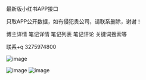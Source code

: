 最新版小红书APP接口

只取APP公开数据，如有侵犯贵公司，请联系删除，谢谢！

博主详情 笔记详情 笔记列表 笔记评论 关键词搜索等

联系+q 3275974800

![image](https://user-images.githubusercontent.com/112620601/187882104-4c05dbb3-f407-41c8-a170-9b7b7c97763a.png)

![image](https://user-images.githubusercontent.com/112620601/187882225-38a52470-7316-4b30-85bb-2f2e0cb761f5.png)
![image](https://user-images.githubusercontent.com/112620601/187882401-ae2eec66-c4ef-4e2e-bc8e-afd30b115b0b.png)
